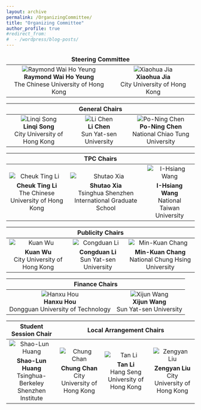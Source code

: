 ```yaml
---
layout: archive
permalink: /OrganizingCommittee/
title: "Organizing Committee"
author_profile: true
#redirect_from:
#  - /wordpress/blog-posts/
---
```



<table style="border-collapse: collapse; border: none;">    
    
<thead>    
  <tr>    
    <th colspan="2" style="text-align: center; border: none;">Steering Committee</th>    
  </tr>    
</thead>    
    
<tbody>    
  <tr>    
    <td style="text-align: center; border: none;">    
      <img src="https://github.com/HKGZTP/HKGZTP.github.io/assets/167737479/1efb965a-2bf1-40d8-99cd-76709f9f2d89" alt="Raymond Wai Ho Yeung" style="vertical-align: middle;">    
      <br>    
      <strong>Raymond Wai Ho Yeung</strong><br>    
      The Chinese University of Hong Kong    
    </td>    
    <td style="text-align: center; border: none;">    
      <img src="https://github.com/HKGZTP/HKGZTP.github.io/assets/167737479/611181ba-937f-42d0-a5e6-27cf1034714b" alt="Xiaohua Jia" style="vertical-align: middle;">    
      <br>    
      <strong>Xiaohua Jia</strong><br>    
      City University of Hong Kong    
    </td>    
  </tr>    
</tbody>    
    
</table>


<table>  
<thead>  
  <tr>  
    <th colspan="3" style="text-align: center;">General Chairs</th>  
  </tr>  
</thead>  
<tbody>  
  <tr>  
    <td style="text-align: center;">  
      <img src="https://github.com/HKGZTP/HKGZTP.github.io/assets/167737479/ecff16f8-d3b4-4c2c-bb23-417acd3902c6" alt="Linqi Song" />  
      <br />  
      <center><strong>Linqi Song</strong><br />City University of Hong Kong</center>  
    </td>  
    <td style="text-align: center;">  
      <img src="https://github.com/HKGZTP/HKGZTP.github.io/assets/167737479/dc0c8047-c9ea-41e3-8a7a-2eb47e427b81" alt="Li Chen" />  
      <br />  
      <center><strong>Li Chen</strong><br />Sun Yat-sen University</center>   
    </td>  
    <td style="text-align: center;">  
      <img src="https://github.com/HKGZTP/HKGZTP.github.io/assets/167737479/aedaaade-17dc-44db-85fb-ad8f6f370bf9" alt="Po-Ning Chen" />  
      <br />  
      <center><strong>Po-Ning Chen</strong><br />National Chiao Tung University</center>  
    </td>  
  </tr>  
</tbody>  
</table>

<table>    
  <thead>    
    <tr>    
      <th colspan="3" style="text-align: center;">TPC Chairs</th>    
    </tr>    
  </thead>    
  <tbody>    
    <tr>    
      <td style="text-align: center;">    
        <img src="https://github.com/HKGZTP/HKGZTP.github.io/assets/167737479/756eeaeb-d9e4-438f-8fbc-e7185b54dfb3" alt="Cheuk Ting Li" style="display: block; margin: 0 auto; margin-bottom: 5px;">    
        <div style="text-align: center;"><strong>Cheuk Ting Li</strong><br />The Chinese University of Hong Kong</div>    
      </td>    
      <td style="text-align: center;">    
        <img src="https://github.com/HKGZTP/HKGZTP.github.io/assets/167737479/1098a761-55c3-4836-824f-217efa2647d5" alt="Shutao Xia" style="display: block; margin: 0 auto; margin-bottom: 5px;">    
        <div style="text-align: center;"><strong>Shutao Xia</strong><br />Tsinghua Shenzhen International Graduate School</div>    
      </td>    
      <td style="text-align: center;">    
        <img src="https://github.com/HKGZTP/HKGZTP.github.io/assets/167737479/740b6e63-8f3a-4c8b-b06c-88608bc93d3e" alt="I-Hsiang Wang" style="display: block; margin: 0 auto; margin-bottom: 5px;">    
        <div style="text-align: center;"><strong>I-Hsiang Wang</strong><br />National Taiwan University</div>    
      </td>    
    </tr>    
  </tbody>    
</table>


<table>    
  <thead>    
    <tr>    
      <th colspan="3" style="text-align: center;">Publicity Chairs</th>    
    </tr>    
  </thead>    
  <tbody>    
    <tr>    
      <td style="text-align: center;">    
        <img src="https://github.com/HKGZTP/HKGZTP.github.io/assets/167737479/9be5536e-93f0-45eb-91c7-d47d65d9f3d7" alt="Kuan Wu" style="display: block; margin: 0 auto; margin-bottom: 5px;">    
        <strong>Kuan Wu</strong><br />City University of Hong Kong    
      </td>    
      <td style="text-align: center;">    
        <img src="https://github.com/HKGZTP/HKGZTP.github.io/assets/167737479/1a354294-64b5-436c-933c-488ba2bd670c" alt="Congduan Li" style="display: block; margin: 0 auto; margin-bottom: 5px;">    
        <strong>Congduan Li</strong><br />Sun Yat-sen University    
      </td>    
      <td style="text-align: center;">    
        <img src="https://github.com/HKGZTP/HKGZTP.github.io/assets/167737479/0d3a2e0c-33b9-4e69-af20-bd5ae5bf2239" alt="Min-Kuan Chang" style="display: block; margin: 0 auto; margin-bottom: 5px;">    
        <strong>Min-Kuan Chang</strong><br />National Chung Hsing University    
      </td>    
    </tr>    
  </tbody>    
</table>


<table>  
  
<thead>  
  <tr>  
    <th colspan="2" style="text-align: center;">Finance Chairs</th>  
  </tr>  
</thead>  
  
<tbody>  
  <tr>  
    <td style="text-align: center;">  
      <img src="https://github.com/HKGZTP/HKGZTP.github.io/assets/167737479/e737eb85-7351-4cce-a34c-7b8053bea00d" alt="Hanxu Hou" style="vertical-align: middle;">  
      <br>  
      <strong>Hanxu Hou</strong><br>  
      Dongguan University of Technology  
    </td>  
    <td style="text-align: center;">  
      <img src="https://github.com/HKGZTP/HKGZTP.github.io/assets/167737479/f0683100-c73c-48a8-9771-7f90636f157f" alt="Xijun Wang" style="vertical-align: middle;">  
      <br>  
      <strong>Xijun Wang</strong><br>  
      Sun Yat-sen University  
    </td>  
  </tr>  
</tbody>  
  
</table>


<table>    
  <thead>    
    <tr>    
      <th style="text-align: center;">Student Session Chair</th>    
      <th colspan="3" style="text-align: center;">Local Arrangement Chairs</th>    
    </tr>    
  </thead>    
  <tbody>    
    <tr>    
      <td style="text-align: center;">    
        <img src="https://github.com/HKGZTP/HKGZTP.github.io/assets/167737479/ce2cb9c1-78e1-4c54-a44c-5b7bdd995b6a" alt="Shao-Lun Huang" style="display: block; margin: 0 auto 5px;">    
        <strong>Shao-Lun Huang</strong><br />Tsinghua-Berkeley Shenzhen Institute    
      </td>    
      <td style="text-align: center;">    
        <img src="https://github.com/HKGZTP/HKGZTP.github.io/assets/167737479/b5021493-6b1e-4c84-861c-27dde883d1de" alt="Chung Chan" style="display: block; margin: 0 auto 5px;">    
        <strong>Chung Chan</strong><br />City University of Hong Kong    
      </td>    
      <td style="text-align: center;">    
        <img src="https://github.com/HKGZTP/HKGZTP.github.io/assets/167737479/5564bce9-24fb-498a-85f1-be435d0d9a4f" alt="Tan Li" style="display: block; margin: 0 auto 5px;">    
        <strong>Tan Li</strong><br />Hang Seng University of Hong Kong    
      </td>    
      <td style="text-align: center;">    
        <img src="https://github.com/HKGZTP/HKGZTP.github.io/assets/167737479/f2fb3058-cd26-4b61-bddd-f7f2b6cba790" alt="Zengyan Liu" style="display: block; margin: 0 auto 5px;">    
        <strong>Zengyan Liu</strong><br />City University of Hong Kong    
      </td>    
    </tr>    
  </tbody>    
</table>
